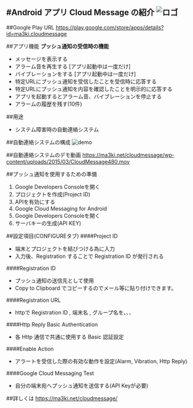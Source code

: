 #Android アプリ Cloud Message の紹介
![ロゴ](https://lh5.ggpht.com/qGtxVcjqoYEm_WRPw7Ebzi83UN3m2_F6qVjdKvgHDrXpzUtQ9D8-kbb7hN2fNnHt5G8=w300)
---
##Google Play URL
https://play.google.com/store/apps/details?id=ma3ki.cloudmessage

##アプリ機能
**プッシュ通知の受信時の機能**
 - メッセージを表示する
 - アラーム音を再生する [アプリ起動中は一度だけ]
 - バイブレーションをする [アプリ起動中は一度だけ]
 - 特定URLにプッシュ通知を受信したことを受信時に応答する
 - 特定URLにプッシュ通知を内容を確認したことを明示的に応答する
 - アプリを起動するとアラーム音、バイブレーションを停止する
 - アラームの履歴を残す(10件)

##用途
 - システム障害時の自動連絡システム

##自動連絡システムの構成
![demo](https://ma3ki.net/cloudmessage/wp-content/uploads/2014/02/system_structure.png)

##自動連絡システムのデモ動画
https://ma3ki.net/cloudmessage/wp-content/uploads/2015/03/CloudMessage480.mov

##プッシュ通知を使用するための準備
1. Google Developers Consoleを開く
2. プロジェクトを作成(Project ID)
3. APIを有効にする
4. Google Cloud Messaging for Android
5. Google Developers Consoleを開く
6. サーバキーの生成(API KEY)

##設定項目(CONFIGUREタブ)
####Project ID
 - 端末とプロジェクトを結びつける為に入力
 - 入力後、Registration することで Registration ID が発行される

####Registration ID
 - プッシュ通知の送信先として使用
 - Copy to Clipboard でコピーするのでメール等に貼り付けできます。

####Registration URL
 - httpで Registration ID , 端末名 , グループ名を、、、

####Http Reply Basic Authentication
 - 各 Http 通信で共通に使用する Basic 認証設定

####Enable Action
 - アラートを受信した際の有効な動作を設定(Alarm, Vibration, Http Reply)

####Google Cloud Messaging Test
 - 自分の端末宛へプッシュ通知を送信する(API Keyが必要)

##詳しくは
https://ma3ki.net/cloudmessage/
